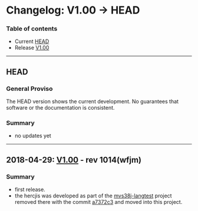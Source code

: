 # Changelog: V1.00 -> HEAD

### Table of contents
- Current [HEAD](#user-content-head)
- Release [V1.00](#user-content-V1.00)

<!-- --------------------------------------------------------------------- -->
---
## HEAD <a name="head"></a>
### General Proviso
The HEAD version shows the current development. No guarantees that software or
the documentation is consistent.

### Summary
- no updates yet

<!-- --------------------------------------------------------------------- -->
---
## 2018-04-29: [V1.00](https://github.com/wfjm/herc-tools/releases/tag/V1.00) - rev 1014(wfjm) <a name="V1.00"></a>

### Summary
- first release.
- the hercjis was developed as part of the [mvs38j-langtest](https://github.com/wfjm/mvs38j-langtest) project removed there with the commit [a7372c3](https://github.com/wfjm/mvs38j-langtest/commit/a7372c30823da3fce2c2066d4f2979a6c80f0af8) and moved into this project.
